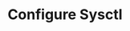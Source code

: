 ---
sidebar_position: 2
title: "Configure Sysctl"
sidebar_label: "Configure Sysctl"
description: "Tune runtime kernel settings in Debian platforms - adjust sysctl parameters, modify kernel behavior, optimize system performance, and configure runtime variables."
keywords:
  - "debian sysctl configuration"
  - "kernel runtime settings"
  - "sysctl parameters"
  - "kernel tuning"
  - "runtime optimization"
tags:
  - debian
  - sysctl-configuration
  - kernel-tuning
  - runtime-parameters
  - kernel-optimization
slug: /linux/debian/configuration/kernel-parameters/configure-sysctl
---